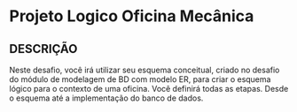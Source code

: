 # Projeto Logico Oficina Mecânica

## DESCRIÇÃO
Neste desafio, você irá utilizar seu esquema conceitual, criado no desafio do módulo de modelagem de BD com modelo ER, para criar o esquema lógico para o contexto de uma oficina. Você definirá todas as etapas. Desde o esquema até a implementação do banco de dados.

